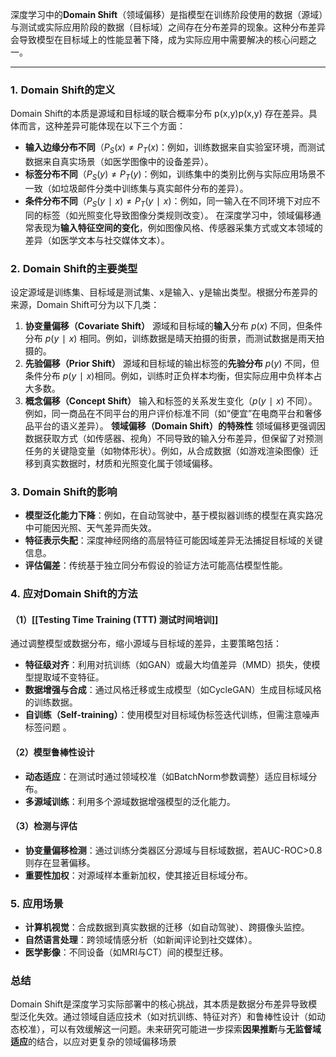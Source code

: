 深度学习中的**Domain Shift**（领域偏移）是指模型在训练阶段使用的数据（源域）与测试或实际应用阶段的数据（目标域）之间存在分布差异的现象。这种分布差异会导致模型在目标域上的性能显著下降，成为实际应用中需要解决的核心问题之一。

---
### 1. **Domain Shift的定义**
Domain Shift的本质是源域和目标域的联合概率分布 p(x,y)p(x,y) 存在差异。具体而言，这种差异可能体现在以下三个方面：
- **输入边缘分布不同**（$P_S(x)≠P_T(x)$：例如，训练数据来自实验室环境，而测试数据来自真实场景（如医学图像中的设备差异）。
- **标签分布不同**（$P_S(y)≠P_T(y)$：例如，训练集中的类别比例与实际应用场景不一致（如垃圾邮件分类中训练集与真实邮件分布的差异）。
- **条件分布不同**（$P_S(y∣x)≠P_T(y∣x)$：例如，同一输入在不同环境下对应不同的标签（如光照变化导致图像分类规则改变）。
在深度学习中，领域偏移通常表现为**输入特征空间的变化**，例如图像风格、传感器采集方式或文本领域的差异（如医学文本与社交媒体文本）。

### 2. **Domain Shift的主要类型**
设定源域是训练集、目标域是测试集、x是输入、y是输出类型。根据分布差异的来源，Domain Shift可分为以下几类：
1. **协变量偏移（Covariate Shift）** 源域和目标域的**输入**分布 $p(x)$ 不同，但条件分布 $p(y∣x)$ 相同。例如，训练数据是晴天拍摄的街景，而测试数据是雨天拍摄的。
2. **先验偏移（Prior Shift）** 源域和目标域的输出标签的**先验分布** $p(y)$ 不同，但条件分布 $p(y∣x)$相同。例如，训练时正负样本均衡，但实际应用中负样本占大多数。
3. **概念偏移（Concept Shift）** 输入和标签的关系发生变化（$p(y∣x)$ 不同）。例如，同一商品在不同平台的用户评价标准不同（如“便宜”在电商平台和奢侈品平台的语义差异）。
**领域偏移（Domain Shift）的特殊性** 领域偏移更强调因数据获取方式（如传感器、视角）不同导致的输入分布差异，但保留了对预测任务的关键隐变量（如物体形状）。例如，从合成数据（如游戏渲染图像）迁移到真实数据时，材质和光照变化属于领域偏移。

### 3. **Domain Shift的影响**
- **模型泛化能力下降**：例如，在自动驾驶中，基于模拟器训练的模型在真实路况中可能因光照、天气差异而失效。
- **特征表示失配**：深度神经网络的高层特征可能因域差异无法捕捉目标域的关键信息。
- **评估偏差**：传统基于独立同分布假设的验证方法可能高估模型性能。

### 4. **应对Domain Shift的方法**
#### （1）**[[Testing Time Training (TTT) 测试时间培训]]**
通过调整模型或数据分布，缩小源域与目标域的差异，主要策略包括：
- **特征级对齐**：利用对抗训练（如GAN）或最大均值差异（MMD）损失，使模型提取域不变特征。
- **数据增强与合成**：通过风格迁移或生成模型（如CycleGAN）生成目标域风格的训练数据。
- **自训练（Self-training）**：使用模型对目标域伪标签迭代训练，但需注意噪声标签问题 。
#### （2）**模型鲁棒性设计**
- **动态适应**：在测试时通过领域校准（如BatchNorm参数调整）适应目标域分布。
- **多源域训练**：利用多个源域数据增强模型的泛化能力。

#### （3）**检测与评估**
- **协变量偏移检测**：通过训练分类器区分源域与目标域数据，若AUC-ROC>0.8则存在显著偏移。
- **重要性加权**：对源域样本重新加权，使其接近目标域分布。

### 5. **应用场景**
- **计算机视觉**：合成数据到真实数据的迁移（如自动驾驶）、跨摄像头监控。
- **自然语言处理**：跨领域情感分析（如新闻评论到社交媒体）。
- **医学影像**：不同设备（如MRI与CT）间的模型迁移。

### 总结
Domain Shift是深度学习实际部署中的核心挑战，其本质是数据分布差异导致模型泛化失效。通过领域自适应技术（如对抗训练、特征对齐）和鲁棒性设计（如动态校准），可以有效缓解这一问题。未来研究可能进一步探索**因果推断**与**无监督域适应**的结合，以应对更复杂的领域偏移场景